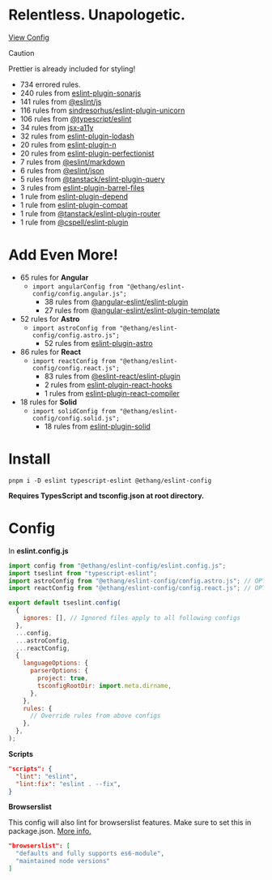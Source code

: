 # Relentless. Unapologetic.

[View Config](https://eslint-config-ethang.pages.dev/rules)

> [!CAUTION]
> Prettier is already included for styling!

- 734 errored rules.
- 240 rules from [eslint-plugin-sonarjs](https://github.com/SonarSource/SonarJS/blob/master/packages/jsts/src/rules/README.md)
- 141 rules from [@eslint/js](https://github.com/eslint/eslint/tree/main/packages/js)
- 116 rules from [sindresorhus/eslint-plugin-unicorn](https://github.com/sindresorhus/eslint-plugin-unicorn)
- 106 rules from [@typescript/eslint](https://github.com/typescript-eslint/typescript-eslint)
- 34 rules from [jsx-a11y](https://github.com/jsx-eslint/eslint-plugin-jsx-a11y)
- 32 rules from [eslint-plugin-lodash](https://github.com/wix-incubator/eslint-plugin-lodash)
- 20 rules from [eslint-plugin-n](https://github.com/eslint-community/eslint-plugin-n)
- 20 rules from [eslint-plugin-perfectionist](https://github.com/azat-io/eslint-plugin-perfectionist)
- 7 rules from [@eslint/markdown](https://github.com/eslint/markdown)
- 6 rules from [@eslint/json](https://github.com/eslint/json)
- 5 rules from [@tanstack/eslint-plugin-query](https://tanstack.com/query/latest/docs/eslint/eslint-plugin-query)
- 3 rules from [eslint-plugin-barrel-files](https://github.com/thepassle/eslint-plugin-barrel-files)
- 1 rule from [eslint-plugin-depend](https://github.com/es-tooling/eslint-plugin-depend/tree/main)
- 1 rule from [eslint-plugin-compat](https://github.com/amilajack/eslint-plugin-compat)
- 1 rule from [@tanstack/eslint-plugin-router](https://tanstack.com/router/latest/docs/eslint/eslint-plugin-router)
- 1 rule from [@cspell/eslint-plugin](https://github.com/streetsidesoftware/cspell/tree/main/packages/cspell-eslint-plugin)

# Add Even More!

- 65 rules for **Angular**
  - `import angularConfig from "@ethang/eslint-config/config.angular.js";`
    - 38 rules from [@angular-eslint/eslint-plugin](https://github.com/angular-eslint/angular-eslint/blob/main/packages/eslint-plugin/README.md)
    - 27 rules from [@angular-eslint/eslint-plugin-template](https://github.com/angular-eslint/angular-eslint/blob/main/packages/eslint-plugin-template/README.md)
- 52 rules for **Astro**
  - `import astroConfig from "@ethang/eslint-config/config.astro.js";`
    - 52 rules from [eslint-plugin-astro](https://github.com/ota-meshi/eslint-plugin-astro)
- 86 rules for **React**
  - `import reactConfig from "@ethang/eslint-config/config.react.js";`
    - 83 rules from [@eslint-react/eslint-plugin](https://eslint-react.xyz/)
    - 2 rules from [eslint-plugin-react-hooks](https://github.com/facebook/react/tree/main/packages/eslint-plugin-react-hooks)
    - 1 rules from [eslint-plugin-react-compiler](https://github.com/facebook/react/tree/main/compiler/packages/eslint-plugin-react-compiler)
- 18 rules for **Solid**
  - `import solidConfig from "@ethang/eslint-config/config.solid.js";`
    - 18 rules from [eslint-plugin-solid](https://github.com/solidjs-community/eslint-plugin-solid)

# Install

`pnpm i -D eslint typescript-eslint @ethang/eslint-config`

**Requires TypesScript and tsconfig.json at root directory.**

# Config

In **eslint.config.js**

```js
import config from "@ethang/eslint-config/eslint.config.js";
import tseslint from "typescript-eslint";
import astroConfig from "@ethang/eslint-config/config.astro.js"; // OPTIONAL
import reactConfig from "@ethang/eslint-config/config.react.js"; // OPTIONAL

export default tseslint.config(
  {
    ignores: [], // Ignored files apply to all following configs
  },
  ...config,
  ...astroConfig,
  ...reactConfig,
  {
    languageOptions: {
      parserOptions: {
        project: true,
        tsconfigRootDir: import.meta.dirname,
      },
    },
    rules: {
      // Override rules from above configs
    },
  },
);
```

**Scripts**

```json
"scripts": {
  "lint": "eslint",
  "lint:fix": "eslint . --fix",
}
```

**Browserslist**

This config will also lint for browserslist features. Make sure to set this in package.json. [More info.](https://github.com/browserslist/browserslist)

```json
"browserslist": [
  "defaults and fully supports es6-module",
  "maintained node versions"
]
```
